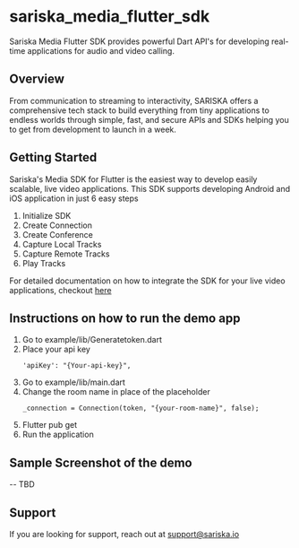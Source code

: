 # sariska_media_flutter_sdk

Sariska Media Flutter SDK provides powerful Dart API's for developing real-time applications for audio and video calling.

## Overview

From communication to streaming to interactivity, SARISKA offers a comprehensive tech stack to build everything from tiny applications to endless worlds through simple, fast, and secure APIs and SDKs helping you to get from development to launch in a week.

## Getting Started

Sariska's Media SDK for Flutter is the easiest way to develop easily scalable,  live video applications. This SDK supports developing Android and iOS application in just 6 easy steps

1. Initialize SDK
2. Create Connection
3. Create Conference
4. Capture Local Tracks
5. Capture Remote Tracks
6. Play Tracks

For detailed documentation on how to integrate the SDK for your live video applications, checkout [here](https://docs.sariska.io/media/development/dart)

## Instructions on how to run the demo app

1. Go to example/lib/Generatetoken.dart
2. Place your api key
   ```
   'apiKey': "{Your-api-key}",
   ```
3. Go to example/lib/main.dart
4. Change the room name in place of the placeholder
    ```
   _connection = Connection(token, "{your-room-name}", false);           
   ```
5. Flutter pub get
6. Run the application

## Sample Screenshot of the demo

-- TBD

## Support 
If you are looking for support, reach out at [support@sariska.io](support@sariska.io)




